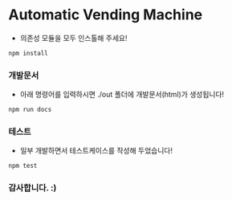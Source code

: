 # Automatic Vending Machine

- 의존성 모듈을 모두 인스톨해 주세요!

```bash
npm install
```

### 개발문서

- 아래 명령어를 입력하시면 ./out 폴더에 개발문서(html)가 생성됩니다!

```bash
npm run docs
```

### 테스트

- 일부 개발하면서 테스트케이스를 작성해 두었습니다!

```bash
npm test
```

### 감사합니다. :)
